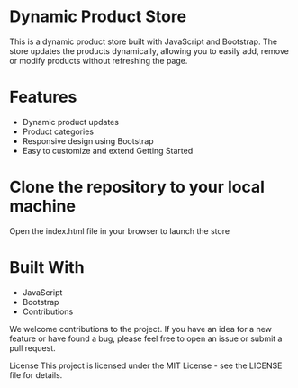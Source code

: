 # Dynamic Product Store
This is a dynamic product store built with JavaScript and Bootstrap. The store updates the products dynamically, allowing you to easily add, remove or modify products without refreshing the page.

# Features
 - Dynamic product updates
 - Product categories
 - Responsive design using Bootstrap
 - Easy to customize and extend
Getting Started

# Clone the repository to your local machine
Open the index.html file in your browser to launch the store

# Built With
- JavaScript
- Bootstrap
- Contributions

We welcome contributions to the project. If you have an idea for a new feature or have found a bug, please feel free to open an issue or submit a pull request.

License
This project is licensed under the MIT License - see the LICENSE file for details.
